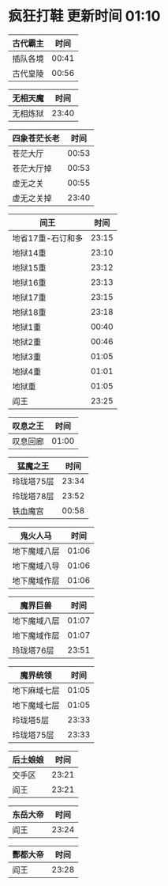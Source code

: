 # 疯狂打鞋 更新时间 01:10

| 古代霸主   | 时间    |
|--------|-------|
| 插队各境 | 00:41 |
| 古代皇陵 | 00:56 |

| 无相天魔   | 时间    |
|--------|-------|
| 无相炼狱 | 23:40 |

| 四象苍茫长老   | 时间    |
|--------|-------|
| 苍茫大厅 | 00:53 |
| 苍茫大厅掉 | 00:53 |
| 虚无之关 | 00:55 |
| 虚无之关掉 | 23:40 |

| 间王   | 时间    |
|--------|-------|
| 地省17重-石订和多 | 23:15 |
| 地狱14重 | 23:10 |
| 地狱15重 | 23:12 |
| 地狱16重 | 23:13 |
| 地狱17重 | 23:15 |
| 地狱18重 | 23:18 |
| 地狱1重 | 00:40 |
| 地狱2重 | 00:46 |
| 地狱3重 | 01:05 |
| 地狱4重 | 01:01 |
| 地狱重 | 01:05 |
| 阎王 | 23:25 |

| 叹息之王   | 时间    |
|--------|-------|
| 叹息回廊 | 01:00 |

| 猛魔之王   | 时间    |
|--------|-------|
| 玲珑塔75层 | 23:34 |
| 玲珑塔78层 | 23:52 |
| 铁血魔宫 | 00:58 |

| 鬼火人马   | 时间    |
|--------|-------|
| 地下魔域八层 | 01:06 |
| 地下魔域八导 | 01:06 |
| 地下魔域作层 | 01:06 |

| 魔界巨兽   | 时间    |
|--------|-------|
| 地下魔域八层 | 01:07 |
| 地下魔域作层 | 01:07 |
| 玲珑塔76层 | 23:51 |

| 魔界统领   | 时间    |
|--------|-------|
| 地下麻域七层 | 01:05 |
| 地下魔域七层 | 01:05 |
| 玲珑塔5层 | 23:33 |
| 玲珑塔75层 | 23:33 |

| 后土娘娘   | 时间    |
|--------|-------|
| 交手区 | 23:21 |
| 阎王 | 23:21 |

| 东岳大帝   | 时间    |
|--------|-------|
| 阎王 | 23:24 |

| 酆都大帝   | 时间    |
|--------|-------|
| 阎王 | 23:28 |